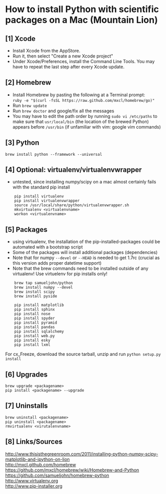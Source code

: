 # How to install Python with scientific packages on a Mac (Mountain Lion)

## [1] Xcode
* Install Xcode from the AppStore.
* Run it, then select "Create a new Xcode project"
* Under Xcode/Preferences, install the Command Line Tools. You may have to repeat the last step after every Xcode update. 

## [2] Homebrew
* Install Homebrew by pasting the following at a Terminal prompt:  
`ruby -e "$(curl -fsSL https://raw.github.com/mxcl/homebrew/go)"`
* Run `brew update`
* Run `brew doctor` and google/fix all the messages
* You may have to edit the path order by running `sudo vi /etc/paths` to make sure that `usr/local/bin` (the location of the brewed Python) appears before `/usr/bin` (if unfamiliar with vim: google vim commands)

## [3] Python
`brew install python --framework --universal`

## [4] Optional: virtualenv/virtualenvwrapper
* untested, since installing numpy/scipy on a mac almost certainly fails with the standard pip install

```
    pip install virtualenv
    pip install virtualenvwrapper
    source /usr/local/share/python/virtualenvwrapper.sh
    mkvirtualenv <virtualenvname>
    workon <virtualenvname>
````

## [5] Packages

* using virtualenv, the installation of the pip-installed-packages could be automated with a bootstrap script
* Some of the packages will install additional packages  (dependencies)
* Note that for numpy `--devel` or `--HEAD` is needed to get 1.7rc (crucial as this version adds proper datetime support)
* Note that the brew commands need to be installed outside of any virtualenv! Use virtuelenv for pip installs only!

```
    brew tap samueljohn/python
    brew install numpy --devel
    brew install scipy
    brew install pyside  
    
    pip install matplotlib
    pip install sphinx
    pip install nose
    pip install spyder
    pip install pyramid
    pip install pandas
    pip install sqlalchemy
    pip install web.py
    pip install esky
    pip install lxml
```

For cx_Freeze, download the source tarball, unzip and run `python setup.py install`

## [6] Upgrades
    brew upgrade <packagename>
    pip install <packagename> --upgrade

## [7] Uninstalls
    brew uninstall <packagename>
    pip uninstall <packagename>
    rmvirtualenv <virutalenvname>

## [8] Links/Sources
http://www.thisisthegreenroom.com/2011/installing-python-numpy-scipy-matplotlib-and-ipython-on-lion  
http://mxcl.github.com/homebrew  
https://github.com/mxcl/homebrew/wiki/Homebrew-and-Python  
https://github.com/samueljohn/homebrew-python  
http://www.virtualenv.org  
http://www.pip-installer.org
